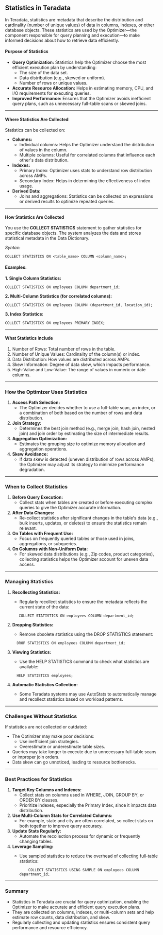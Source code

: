 ## Statistics in Teradata
In Teradata, statistics are metadata that describe the distribution and cardinality (number of unique values) of data in columns, indexes, or other database objects. These statistics are used by the Optimizer—the component responsible for query planning and execution—to make informed decisions about how to retrieve data efficiently.

#### Purpose of Statistics
- **Query Optimization:** Statistics help the Optimizer choose the most efficient execution plan by understanding:
  - The size of the data set.
  - Data distribution (e.g., skewed or uniform).
  - Number of rows or unique values.
- **Accurate Resource Allocation:** Helps in estimating memory, CPU, and I/O requirements for executing queries.
- **Improved Performance:** Ensures that the Optimizer avoids inefficient query plans, such as unnecessary full-table scans or skewed joins.

---
#### Where Statistics Are Collected
Statistics can be collected on:
- **Columns:**
    - Individual columns: Helps the Optimizer understand the distribution of values in the column.
    - Multiple columns: Useful for correlated columns that influence each other's data distribution.
- **Indexes:**
    - Primary Index: Optimizer uses stats to understand row distribution across AMPs.
    - Secondary Index: Helps in determining the effectiveness of index usage.
- **Derived Data:**
    - Joins and aggregations: Statistics can be collected on expressions or derived results to optimize repeated queries.

---
#### How Statistics Are Collected
You use the **COLLECT STATISTICS** statement to gather statistics for specific database objects. The system analyzes the data and stores statistical metadata in the Data Dictionary.

*Syntax:*
```
COLLECT STATISTICS ON <table_name> COLUMN <column_name>;

```
#### Examples:
  ****1. Single Column Statistics:****
  ```
  COLLECT STATISTICS ON employees COLUMN department_id;
  ```
  ****2. Multi-Column Statistics (for correlated columns):****
  ```
  COLLECT STATISTICS ON employees COLUMN (department_id, location_id);
  ```
  ****3. Index Statistics:****
  ```
  COLLECT STATISTICS ON employees PRIMARY INDEX;
  ```
***
#### What Statistics Include
  1. Number of Rows: Total number of rows in the table.
  2. Number of Unique Values: Cardinality of the column(s) or index.
  3. Data Distribution: How values are distributed across AMPs.
  4. Skew Information: Degree of data skew, which impacts performance.
  5. High-Value and Low-Value: The range of values in numeric or date columns.
***
### How the Optimizer Uses Statistics
1. **Access Path Selection:**
    - The Optimizer decides whether to use a full-table scan, an index, or a combination of both based on the number of rows and data distribution.
2. **Join Strategy:**
    - Determines the best join method (e.g., merge join, hash join, nested join) and join order by estimating the size of intermediate results.
3. **Aggregation Optimization:**
    - Estimates the grouping size to optimize memory allocation and aggregation operations.
4. **Skew Avoidance:**
    - If data skew is detected (uneven distribution of rows across AMPs), the Optimizer may adjust its strategy to minimize performance degradation.
***
### When to Collect Statistics
  1. **Before Query Execution:**
      - Collect stats when tables are created or before executing complex queries to give the Optimizer accurate information.
  2. **After Data Changes:**
      - Re-collect statistics after significant changes in the table's data (e.g., bulk inserts, updates, or deletes) to ensure the statistics remain relevant.
  3. **On Tables with Frequent Use:**
      - Focus on frequently queried tables or those used in joins, aggregations, or subqueries.
  4. **On Columns with Non-Uniform Data:**
      - For skewed data distributions (e.g., Zip codes, product categories), collecting statistics helps the Optimizer account for uneven data access.
***
### Managing Statistics
  1. **Recollecting Statistics:**
      - Regularly recollect statistics to ensure the metadata reflects the current state of the data:

     ```
        COLLECT STATISTICS ON employees COLUMN department_id;
      ```
  
  3.  **Dropping Statistics:**
      - Remove obsolete statistics using the DROP STATISTICS statement:

      ```
        DROP STATISTICS ON employees COLUMN department_id;
      ```
  
  4.  **Viewing Statistics:**
      - Use the HELP STATISTICS command to check what statistics are available:
        
      ```
        HELP STATISTICS employees;
      ```
      
  5.  **Automatic Statistics Collection:**
      - Some Teradata systems may use AutoStats to automatically manage and recollect statistics based on workload patterns.
***
### Challenges Without Statistics
If statistics are not collected or outdated:
  - The Optimizer may make poor decisions:
    - Use inefficient join strategies.
    - Overestimate or underestimate table sizes.
  - Queries may take longer to execute due to unnecessary full-table scans or improper join orders.
  - Data skew can go unnoticed, leading to resource bottlenecks.

***
### Best Practices for Statistics
1. **Target Key Columns and Indexes:**
      - Collect stats on columns used in WHERE, JOIN, GROUP BY, or ORDER BY clauses.
      - Prioritize indexes, especially the Primary Index, since it impacts data distribution.
2. **Use Multi-Column Stats for Correlated Columns:**
      - For example, state and city are often correlated, so collect stats on both together to improve query accuracy.
3. **Update Stats Regularly:**
      - Automate the recollection process for dynamic or frequently changing tables.
4. **Leverage Sampling:**
      - Use sampled statistics to reduce the overhead of collecting full-table statistics:
       
        ```
            COLLECT STATISTICS USING SAMPLE ON employees COLUMN department_id;
        ```
        
***
### Summary
- Statistics in Teradata are crucial for query optimization, enabling the Optimizer to make accurate and efficient query execution plans.
- They are collected on columns, indexes, or multi-column sets and help estimate row counts, data distribution, and skew.
- Regularly collecting and updating statistics ensures consistent query performance and resource efficiency.

